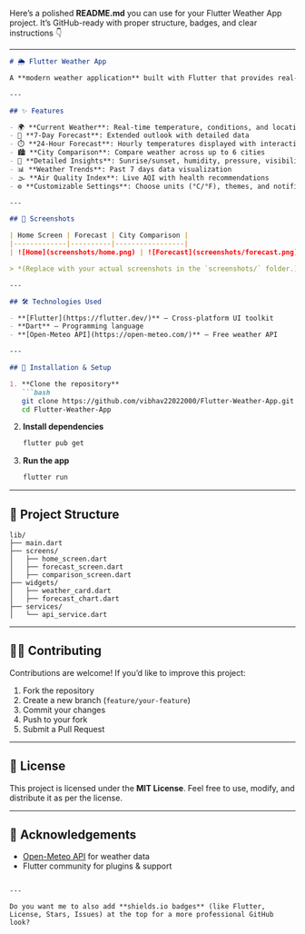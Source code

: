 Here’s a polished **README.md** you can use for your Flutter Weather App project. It’s GitHub-ready with proper structure, badges, and clear instructions 👇

---

````markdown
# 🌦️ Flutter Weather App

A **modern weather application** built with Flutter that provides real-time weather updates, forecasts, and air quality information — all in a clean and user-friendly interface.

---

## ✨ Features

- 🌍 **Current Weather**: Real-time temperature, conditions, and location info  
- 📅 **7-Day Forecast**: Extended outlook with detailed data  
- ⏱️ **24-Hour Forecast**: Hourly temperatures displayed with interactive chart  
- 🏙️ **City Comparison**: Compare weather across up to 6 cities  
- 🌅 **Detailed Insights**: Sunrise/sunset, humidity, pressure, visibility  
- 📊 **Weather Trends**: Past 7 days data visualization  
- 🌫️ **Air Quality Index**: Live AQI with health recommendations  
- ⚙️ **Customizable Settings**: Choose units (°C/°F), themes, and notifications  

---

## 📸 Screenshots

| Home Screen | Forecast | City Comparison |
|-------------|----------|-----------------|
| ![Home](screenshots/home.png) | ![Forecast](screenshots/forecast.png) | ![Comparison](screenshots/comparison.png) |

> *(Replace with your actual screenshots in the `screenshots/` folder.)*

---

## 🛠️ Technologies Used

- **[Flutter](https://flutter.dev/)** – Cross-platform UI toolkit  
- **Dart** – Programming language  
- **[Open-Meteo API](https://open-meteo.com/)** – Free weather API  

---

## 🚀 Installation & Setup

1. **Clone the repository**
   ```bash
   git clone https://github.com/vibhav22022000/Flutter-Weather-App.git
   cd Flutter-Weather-App
````

2. **Install dependencies**

   ```bash
   flutter pub get
   ```

3. **Run the app**

   ```bash
   flutter run
   ```

---

## 📂 Project Structure

```
lib/
├── main.dart
├── screens/
│   ├── home_screen.dart
│   ├── forecast_screen.dart
│   ├── comparison_screen.dart
├── widgets/
│   ├── weather_card.dart
│   ├── forecast_chart.dart
├── services/
│   └── api_service.dart
```

---

## 🧑‍💻 Contributing

Contributions are welcome! If you’d like to improve this project:

1. Fork the repository
2. Create a new branch (`feature/your-feature`)
3. Commit your changes
4. Push to your fork
5. Submit a Pull Request

---

## 📜 License

This project is licensed under the **MIT License**.
Feel free to use, modify, and distribute it as per the license.

---

## 🙌 Acknowledgements

* [Open-Meteo API](https://open-meteo.com/) for weather data
* Flutter community for plugins & support

```

---

Do you want me to also add **shields.io badges** (like Flutter, License, Stars, Issues) at the top for a more professional GitHub look?
```
